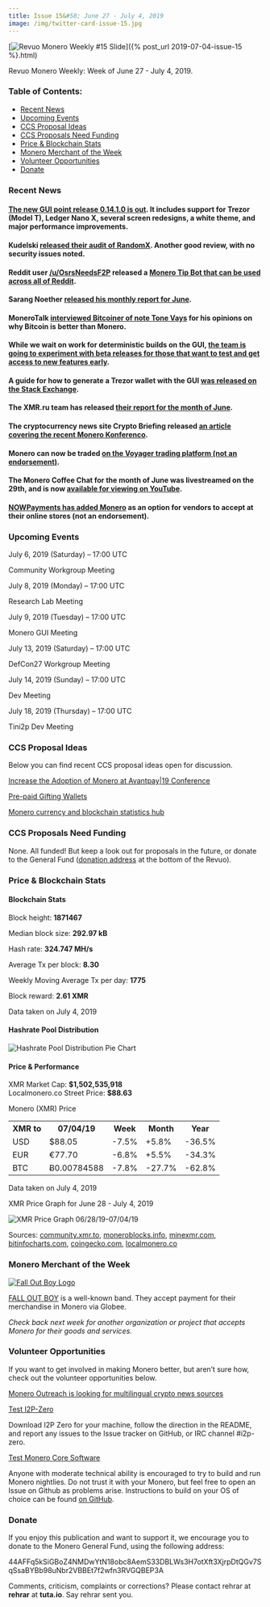 ```yaml
---
title: Issue 15&#58; June 27 - July 4, 2019
image: /img/twitter-card-issue-15.jpg
---
```

[<img src="/img/img-issue15.jpg" alt="Revuo Monero Weekly #15 Slide" class="img-lead">]({% post_url 2019-07-04-issue-15 %}.html)

<p class="text-lead">Revuo Monero Weekly: Week of June 27 - July 4, 2019.</p>
<!--more-->

<h3>Table of Contents:</h3>
<ul class="contents">
    <li><a href="#news">Recent News</a></li>
    <li><a href="#events">Upcoming Events</a></li>
    <li><a href="#ideas">CCS Proposal Ideas</a></li>
    <li><a href="#proposals">CCS Proposals Need Funding</a></li>
    <li><a href="#stats">Price & Blockchain Stats</a></li>
    <li><a href="#merchant">Monero Merchant of the Week</a></li>
    <li><a href="#volunteer">Volunteer Opportunities</a></li>
    <li><a href="#donate">Donate</a></li>
</ul>

<h3 id="news">Recent News</h3>

<div class="newsbyte">
    <h4><a href="https://www.reddit.com/r/Monero/comments/c8eg6k/gui_v01410_boron_butterfly_with_ledger_nano_x_and/" target="_blank">The new GUI point release 0.14.1.0 is out</a>. It includes support for Trezor (Model T), Ledger Nano X, several screen redesigns, a white theme, and major performance improvements.</h4>
</div>

<div class="newsbyte">
    <h4>Kudelski <a href="https://github.com/hyc/RandomxAudits/blob/master/Report-Kudelski-20190702.pdf" target="_blank">released their audit of RandomX</a>. Another good review, with no security issues noted.
    </h4>
</div>

<div class="newsbyte">
<h4>Reddit user <a href="https://www.reddit.com/user/OsrsNeedsF2P" target="_blank">/u/OsrsNeedsF2P</a> released a <a href="https://www.reddit.com/r/Monero/comments/c8052i/mainnet_release_announcing_umonerotipsbot_an/" target="_blank">Monero Tip Bot that can be used across all of Reddit</a>.
    </h4>
</div>

<div class="newsbyte">
    <h4>Sarang Noether <a href="https://repo.getmonero.org/monero-project/ccs-proposals/merge_requests/34#note_6648" target="_blank">released his monthly report for June</a>.
    </h4>
</div>

<div class="newsbyte">
    <h4>MoneroTalk <a href="https://www.youtube.com/watch?v=sJjV4PognZQ" target="_blank">interviewed Bitcoiner of note Tone Vays</a> for his opinions on why Bitcoin is better than Monero.</h4>
</div>

<div class="newsbyte">
    <h4>While we wait on work for deterministic builds on the GUI, <a href="https://www.reddit.com/r/Monero/comments/c7rdhy/introducing_the_concept_of_beta_prereleases_for/" target="_blank">the team is going to experiment with beta releases for those that want to test and get access to new features early</a>.</h4>
</div>

<div class="newsbyte">
    <h4>A guide for how to generate a Trezor wallet with the GUI <a href="https://monero.stackexchange.com/questions/11437/how-do-i-generate-a-trezor-monero-wallet-with-the-gui-monero-wallet-gui/" target="_blank">was released on the Stack Exchange</a>.</h4>
</div>

<div class="newsbyte">
    <h4>The XMR.ru team has released <a href="https://www.reddit.com/r/Monero/comments/c8m4tw/xmrrureport_june/" target="_blank">their report for the month of June</a>.</h4>
</div>

<div class="newsbyte">
    <h4>The cryptocurrency news site Crypto Briefing released <a href="https://cryptobriefing.com/monero-konferenco-explores-secure-privacy/" target="_blank">an article covering the recent Monero Konferenco</a>.</h4>
</div>

<div class="newsbyte">
    <h4>Monero can now be traded <a href="https://www.investvoyager.com/blog/now-trading-monero-everything-you-need-to-know/" target="_blank">on the Voyager trading platform (not an endorsement)</a>.</h4>
</div>

<div class="newsbyte">
    <h4>The Monero Coffee Chat for the month of June was livestreamed on the 29th, and is now <a href="https://www.youtube.com/watch?v=swTYc6y95Lw" target="_blank">available for viewing on YouTube</a>.</h4>
</div>

<div class="newsbyte">
    <h4><a href="https://www.reddit.com/r/Monero/comments/c94l1v/you_can_now_accept_payments_in_xmr_with/" target="_blank">NOWPayments has added Monero</a> as an option for vendors to accept at their online stores (not an endorsement).</h4>
</div>

<h3 id="events">Upcoming Events</h3>

<div class="event">
    <p class="date" markdown="1">July 6, 2019 (Saturday) – 17:00 UTC</p>
    <p markdown="1">Community Workgroup Meeting</p>
</div>

<div class="event">
    <p class="date" markdown="1">July 8, 2019 (Monday) – 17:00 UTC</p>
    <p markdown="1">Research Lab Meeting</p>
</div>

<div class="event">
    <p class="date" markdown="1">July 9, 2019 (Tuesday) – 17:00 UTC</p>
    <p markdown="1">Monero GUI Meeting</p>
</div>

<div class="event">
    <p class="date">July 13, 2019 (Saturday) – 17:00 UTC</p>
    <p>DefCon27 Workgroup Meeting</p>
</div>

<div class="event">
    <p class="date" markdown="1">July 14, 2019 (Sunday) – 17:00 UTC</p>
    <p markdown="1">Dev Meeting</p>
</div>

<div class="event">
    <p class="date" markdown="1">July 18, 2019 (Thursday) – 17:00 UTC</p>
    <p markdown="1">Tini2p Dev Meeting</p>
</div>

<h3 id="ideas">CCS Proposal Ideas</h3>

<p>Below you can find recent CCS proposal ideas open for discussion.</p>

<div class="proposal">
<p><a href="https://repo.getmonero.org/monero-project/ccs-proposals/merge_requests/81" target="_blank">Increase the Adoption of Monero at Avantpay|19 Conference</a></p>
</div>

<div class="proposal">
<p><a href="https://repo.getmonero.org/monero-project/ccs-proposals/merge_requests/78" target="_blank">Pre-paid Gifting Wallets</a></p>
</div>

<div class="proposal">
<p><a href="https://repo.getmonero.org/monero-project/ccs-proposals/merge_requests/58" target="_blank">Monero currency and blockchain statistics hub</a></p>
</div>

<h3 id="proposals">CCS Proposals Need Funding</h3>

<p>None. All funded! But keep a look out for proposals in the future, or donate to the General Fund (<a href="#donate">donation address</a> at the bottom of the Revuo).</p>

<h3 id="stats">Price & Blockchain Stats</h3>

<h4 class="stat">Blockchain Stats</h4>

<div class="bcstats">
    <p>Block height: <b>1871467</b></p>
    <p>Median block size: <b>292.97 kB</b></p>
    <p>Hash rate: <b>324.747 MH/s</b></p>
    <p>Average Tx per block: <b>8.30</b></p>
    <p>Weekly Moving Average Tx per day: <b>1775</b></p>
    <p>Block reward: <b>2.61 XMR</b></p>
</div>
<p class="note">Data taken on July 4, 2019</p>

<h4 class="stat">Hashrate Pool Distribution</h4>
<p><img src="/img/hashrate-pool-distribution-0704.png" alt="Hashrate Pool Distribution Pie Chart"/></p>

<h4 class="stat">Price & Performance</h4>

<div class="price-intro">XMR Market Cap:  <b> $1,502,535,918 </b><br>Localmonero.co Street Price: <b>$88.63</b></div>

<p class="table-title">Monero (XMR) Price</p>
<table class="price-table">
  <tr class="row1">
    <th>XMR to</th>
    <th>07/04/19</th>
    <th>Week</th>
    <th>Month</th>
    <th>Year</th>
  </tr>
  <tr>
    <td data-th="XMR to">USD</td>
    <td data-th="07/04/19">$88.05</td>
    <td data-th="Week" class="red">-7.5%</td>
    <td data-th="Month" class="green">+5.8%</td>
    <td data-th="Year" class="red">-36.5%</td>
  </tr>
  <tr class="row3">
    <td data-th="XMR to">EUR</td>
    <td data-th="07/04/19">€77.70</td>
    <td data-th="Week" class="red">-6.8%</td>
    <td data-th="Month" class="green">+5.5%</td>
    <td data-th="Year" class="red">-34.3%</td>
  </tr>
  <tr>
    <td data-th="XMR to">BTC</td>
    <td data-th="07/04/19">Ƀ0.00784588</td>
    <td data-th="Week" class="red">-7.8%</td>
    <td data-th="Month" class="red">-27.7%</td>
    <td data-th="Year" class="red">-62.8%</td>
  </tr>
</table>
<p class="note">Data taken on July 4, 2019</p>

<p class="table-title">XMR Price Graph for June 28 - July 4, 2019</p>

![XMR Price Graph 06/28/19-07/04/19](/img/weekly-chart-0704.png "XMR Price Graph 06/27/19-07/04/19") 

Sources: <a href="https://community.xmr.to/explorer/mainnet/" target="_blank">community.xmr.to</a>, <a href="https://moneroblocks.info/stats/transaction-stats" target="_blank">moneroblocks.info</a>, <a href="https://minexmr.com/pools.html" target="_blank">minexmr.com</a>, <a href="https://bitinfocharts.com/monero/" target="_blank">bitinfocharts.com</a>, <a href="https://www.coingecko.com/" target="_blank">coingecko.com</a>, <a href="https://localmonero.co/" target="_blank">localmonero.co</a>

<h3 id="merchant">Monero Merchant of the Week</h3>

<a href="https://store.falloutboy.com/" target="_blank"><img src="/img/fob-logo.png" alt="Fall Out Boy Logo" class="fob-img" id="decentraleyes"></a>

<a href="https://store.falloutboy.com/" target="_blank">FALL OUT BOY</a>  is a well-known band. They accept payment for their merchandise in Monero via Globee.

<i>Check back next week for another organization or project that accepts Monero for their goods and services.</i>

<h3 id="volunteer">Volunteer Opportunities</h3>

<p>If you want to get involved in making Monero better, but aren’t sure how, check out the volunteer opportunities below.</p>

<div class="newsbyte">
    <p class="date"><a href="https://www.reddit.com/r/Monero/comments/c5h3r7/crypto_localization_sites_monero_outreach/" target="_blank">Monero Outreach is looking for multilingual crypto news sources</a></p>
</div>

<div class="newsbyte">
    <p class="date"><a href="https://github.com/i2p-zero/i2p-zero/releases" target="_blank">Test I2P-Zero</a></p>
    <p>Download I2P Zero for your machine, follow the direction in the README, and report any issues to the Issue tracker on GitHub, or IRC channel #i2p-zero.</p>
</div>

<div class="newsbyte">
    <p class="date"><a href="https://github.com/monero-project/monero" target="_blank">Test Monero Core Software</a></p>
    <p>Anyone with moderate technical ability is encouraged to try to build and run Monero nightlies. Do not trust it with your Monero, but feel free to open an Issue on Github as problems arise. Instructions to build on your OS of choice can be found <a href="https://github.com/monero-project/monero#compiling-monero-from-source" target="_blank">on GitHub</a>. </p>
</div>

<h3 id="donate">Donate</h3>

<p markdown="1">If you enjoy this publication and want to support it, we encourage you to donate to the Monero General Fund, using the following address:</p>

<p class="address" markdown="1">44AFFq5kSiGBoZ4NMDwYtN18obc8AemS33DBLWs3H7otXft3XjrpDtQGv7SqSsaBYBb98uNbr2VBBEt7f2wfn3RVGQBEP3A</p>

<!--p><a href="monero:44AFFq5kSiGBoZ4NMDwYtN18obc8AemS33DBLWs3H7otXft3XjrpDtQGv7SqSsaBYBb98uNbr2VBBEt7f2wfn3RVGQBEP3A" class="qr"><img src="/img/donate-monero.png"></a></p-->

Comments, criticism, complaints or corrections? Please contact rehrar at **rehrar** at **tuta.io**. Say rehrar sent you.